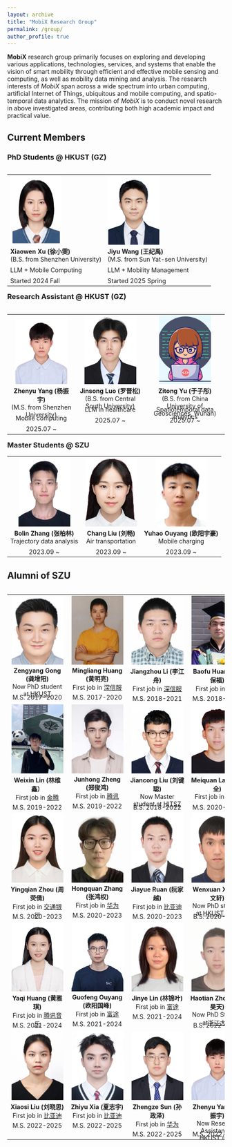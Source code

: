 ```yaml
---
layout: archive
title: "MobiX Research Group"
permalink: /group/
author_profile: true
---
```


<!--
{% include base_path %}

<div align=center>
  <img src="/images/group/bduc2023.jpg" width = "40%" height = "40%" alt="BDUC Group @ 2023" align="left" style="margin-right:10px; margin-top:10px" />
</div>

![BDUC Group](/images/group/bduc2021.jpg "BDUC Group")

**Big Data and Urban Computing (BDUC)** research group  is headed by Dr. Zhidan Liu, and is part of the [IoT research center](http://www.futurenet.ac.cn/), affiliated with [College of Computer Science and Software Engineering](https://csse.szu.edu.cn/), [Shenzhen Univerisity](https://www.szu.edu.cn/), China. The **BDUC** group focuses on exploring and developing various algorithms, applications, services, and systems that support the vision of smart city (e.g., smart mobility, smart health) through efficient and effective data sensing, processing, and analysis. The research interests of **BDUC** group span across a wide spectrum into urban computing, Internet of Things, mobile and pervasive sensing, crowdsourcing and crowdsensing, and big data analytics.  
-->

**MobiX** research group primarily focuses on exploring and developing various applications, technologies, services, and systems that enable the vision of smart mobility through efficient and effective mobile sensing and computing, as well as mobility data mining and analysis. The research interests of _MobiX_ span across a wide spectrum into urban computing, artificial Internet of Things, ubiquitous and mobile computing, and spatio-temporal data analytics. The mission of _MobiX_ is to conduct novel research in above investigated areas, contributing both high academic impact and practical value.

## Current Members
<style>
.container {
    width: 125px;
    height: 165px;
}

/* Resize images */
.container img {
    width: 120px;
    height: 160px;    
    object-fit: cover;
}
</style>

### PhD Students @ HKUST (GZ)

<div id="PhD">
  <table id="person_table_Master" align="left" cellspacing="25" frame=void style="border: none;">
    <tr class="member_tr" style="vertical-align: top;">
      <td class="member_card" align="left" style="border: none;">
        <div class="card_img_div"><div class="container"><img class="card_img" alt="Xiaowen" src="/images/group/xuxiaowen.png"></div></div>
        <div class="card_name"><b>Xiaowen Xu (徐小雯)</b></div>
        <div class="card_research_direction Master_tr_1" style="height: 25px;">(B.S. from Shenzhen University)</div>
        <div class="card_research_direction Master_tr_1" style="height: 25px;">LLM + Mobile Computing</div>
        <div class="card_info">Started 2024 Fall</div>
      </td>
      <td class="member_card" align="left" style="border: none;">
        <div class="card_img_div"><div class="container"><img class="card_img" alt="Xiaowen" src="/images/group/wangjiyu.jpg"></div></div>
        <div class="card_name"><b>Jiyu Wang (王纪禹)</b></div>
        <div class="card_research_direction Master_tr_1" style="height: 25px;">(M.S. from Sun Yat-sen University)</div>
        <div class="card_research_direction Master_tr_1" style="height: 25px;">LLM + Mobility Management</div>
        <div class="card_info">Started 2025 Spring</div>
      </td>
      </tr>    
  </table>
</div>

### Research Assistant @ HKUST (GZ)

<div id="RA">
<table id="person_table_Master" align="left" cellspacing="25" frame=void style="border: none;">
    <tr class="member_tr" style="vertical-align: top;">
      <td class="member_card" align="center" style="border: none;">
        <div class="card_img_div"><div class="container"><img class="card_img" alt="Zhenyu" src="/images/group/zhenyu.jpg"></div></div>
        <div class="card_name"><b>Zhenyu Yang (杨振宇)</b></div>
        <div class="card_research_direction Master_tr_1" style="height: 25px;">(M.S. from Shenzhen University)</div>
        <div class="card_research_direction Master_tr_1" style="height: 25px;">Mobile computing</div>
        <div class="card_info">2025.07 ~ </div>
      </td>
      <td class="member_card" align="center" style="border: none;">
        <div class="card_img_div"><div class="container"><img class="card_img" alt="Xiaosi" src="/images/group/jinsong.png"></div></div>
        <div class="card_name"><b>Jinsong Luo (罗晋松)</b></div>
        <div class="card_research_direction Master_tr_1" style="height: 25px;">(B.S. from Central South University)</div>
        <div class="card_research_direction Master_tr_1" style="height: 25px;">LLM in healthcare</div>
        <div class="card_info">2025.07 ~ </div>
      </td>
      <td class="member_card" align="center" style="border: none;">
        <div class="card_img_div"><div class="container"><img class="card_img" alt="Zhiyu" src="/images/group/girl.png"></div></div>
        <div class="card_name"><b>Zitong Yu (于子彤)</b></div>
        <div class="card_research_direction Master_tr_1" style="height: 25px;">(B.S. from China University of Geosciences, Wuhan)</div>
        <div class="card_research_direction Master_tr_1" style="height: 25px;">Spatiotemporal data analytics</div>
        <div class="card_info">2025.07 ~ </div>
      </td>     
    </tr>
  </table>
  </div>


### Master Students @ SZU

<div id="Master">
<table id="person_table_Master" align="center" cellspacing="25" frame=void style="border: none;">
   <tr class="member_tr" style="vertical-align: top;">
      <td class="member_card" align="center" style="border: none;">
        <div class="card_img_div"><div class="container"><img class="card_img" alt="Bolin" src="/images/group/bolin.jpg"></div></div>
        <div class="card_name"><b>Bolin Zhang (张柏林)</b></div>        
        <div class="card_research_direction Master_tr_1" style="height: 25px;">Trajectory data analysis</div>
        <div class="card_info">2023.09 ~</div>
      </td>
      <td class="member_card" align="center" style="border: none;">
        <div class="card_img_div"><div class="container"><img class="card_img" alt="Zhengze" src="/images/group/liuchang.jpg"></div></div>
        <div class="card_name"><b>Chang Liu (刘畅)</b></div>
        <div class="card_research_direction Master_tr_1" style="height: 25px;">Air transportation</div>
        <div class="card_info">2023.09 ~</div>
      </td>
      <td class="member_card" align="center" style="border: none;">
        <div class="card_img_div"><div class="container"><img class="card_img" alt="Zhenyu" src="/images/group/yuhao.jpg"></div></div>
        <div class="card_name"><b>Yuhao Ouyang (欧阳宇豪)</b></div>
        <div class="card_research_direction Master_tr_1" style="height: 25px;">Mobile charging</div>
        <div class="card_info">2023.09 ~</div>
      </td>
    </tr>    
  </table>
</div>


## Alumni of SZU

<div id="Alumni">
<table id="person_table_Alumni" align="left" cellspacing="25" frame=void style="border: none;">
    <tr class="member_tr" style="vertical-align: top;">
      <td class="member_card" align="center" style="border: none;">
        <div class="card_img_div"><div class="container"><img class="card_img" alt="Zengyang" src="/images/group/zengyanggong.jpg"></div></div>
        <div class="card_name"><b>Zengyang Gong (龚增阳)</b></div>
        <div class="card_research_direction Master_tr_0" style="height: 25px;">Now PhD student at <a href="https://www.cse.ust.hk/">HKUST</a></div>
        <div class="card_info">M.S. 2017-2020</div>
      </td>
      <td class="member_card" align="center" style="border: none;">
        <div class="card_img_div"><div class="container"><img class="card_img" alt="Mingliang" src="/images/group/mingliang.jpg"></div></div>
        <div class="card_name"><b>Mingliang Huang (黄明亮)</b></div>
        <div class="card_research_direction Master_tr_0" style="height: 25px;">First job in <a href="https://www.sangfor.com/">深信服</a></div>
        <div class="card_info">M.S. 2017-2020</div>
      </td>
      <td class="member_card" id="link_card" align="center" style="border: none;">
        <div class="card_img_div"><div class="container"><img class="card_img" alt="Jiangzhou" src="/images/group/lijiangzhou.jpg"></div></div>
        <div class="card_name"><b>Jiangzhou Li (李江舟)</b></div>
        <div class="card_research_direction Master_tr_0" style="height: 25px;">First job in <a href="https://www.sangfor.com/">深信服</a></div>
        <div class="card_info">M.S. 2018-2021</div>
      </td>
      <td class="member_card" align="center" style="border: none;">
        <div class="card_img_div"><div class="container"><img class="card_img" alt="Baofu" src="/images/group/baofu-2.jpg"></div></div>
        <div class="card_name"><b>Baofu Huang (黄保福)</b></div>
        <div class="card_research_direction Master_tr_0" style="height: 25px;">First job in <a href="https://www.tencent.com/">腾讯</a></div>
        <div class="card_info">M.S. 2018-2021</div>
      </td>
    </tr>
    <tr class="member_tr" style="vertical-align: top;">
      <td class="member_card" align="center" style="border: none;">
        <div class="card_img_div"><div class="container"><img class="card_img" alt="Weixin" src="/images/group/weixin.jpg"></div></div>
        <div class="card_name"><b>Weixin Lin (林维鑫）</b></div>
        <div class="card_research_direction Master_tr_0" style="height: 25px;">First job in <a href="https://www.jintengtech.com/">金腾</a></div>
        <div class="card_info">M.S. 2019-2022</div>
      </td>
      <td class="member_card" align="center" style="border: none;">
        <div class="card_img_div"><div class="container"><img class="card_img" alt="Junhong" src="/images/group/zhengjunhong.jpg"></div></div>
        <div class="card_name"><b>Junhong Zheng (郑俊鸿)</b></div>
        <div class="card_research_direction Master_tr_0" style="height: 25px;">First job in <a href="https://www.tencent.com/">腾讯</a></div>
        <div class="card_info">M.S. 2019-2022</div>
      </td>
      <td class="member_card" align="center" style="border: none;">
        <div class="card_img_div"><div class="container"><img class="card_img" alt="Jiancong" src="/images/group/liujiancong.jpg"></div></div>
        <div class="card_name"><b>Jiancong Liu (刘键聪)</b></div>
        <div class="card_research_direction Master_tr_1" style="height: 25px;">Now Master student at <a href="https://www.hitsz.edu.cn/index.html">HITSZ</a></div>
        <div class="card_info">B.S. 2018-2022</div>
      </td>
      <td class="member_card" align="center" style="border: none;">
        <div class="card_img_div"><div class="container"><img class="card_img" alt="Meiquan" src="/images/group/meiquan.jpg"></div></div>
        <div class="card_name"><b>Meiquan Lai (赖美全)</b></div>
        <div class="card_research_direction Master_tr_0" style="height: 25px;">First job in <a href="https://en.sics.ac.cn/">SICS</a></div>
        <div class="card_info">M.S. 2020-2023</div>
      </td>
    </tr>
    <tr class="member_tr" style="vertical-align: top;">
      <td class="member_card" align="center" style="border: none;">
        <div class="card_img_div"><div class="container"><img class="card_img" alt="Yingqian" src="/images/group/yingqian.jpg"></div></div>
        <div class="card_name"><b>Yingqian Zhou (周荧倩)</b></div>
        <div class="card_research_direction Master_tr_0" style="height: 25px;">First job in <a href="http://www.bankcomm.com/BankCommSite/default.shtml">交通银行</a></div>
        <div class="card_info">M.S. 2020-2023</div>
      </td>
      <td class="member_card" align="center" id="link_card" style="border: none;">
        <div class="card_img_div"><div class="container"><img class="card_img" alt="Hongquan" src="/images/group/zhanghongquan.jpg"></div></div>
        <div class="card_name"><b>Hongquan Zhang (张鸿权)</b></div>
        <div class="card_research_direction Master_tr_0" style="height: 25px;">First job in <a href="https://www.huawei.com/en/">华为</a></div>
        <div class="card_info">M.S. 2020-2023</div>
      </td>
      <td class="member_card" align="center" style="border: none;">
        <div class="card_img_div"><div class="container"><img class="card_img" alt="Jiayue" src="/images/group/jiayue.jpg"></div></div>
        <div class="card_name"><b>Jiayue Ruan (阮家越)</b></div>
        <div class="card_research_direction Master_tr_0" style="height: 25px;">First job in <a href="https://www.byd.com/">比亚迪</a></div>
        <div class="card_info">M.S. 2020-2023</div>
      </td>
      <td class="member_card" align="center" style="border: none;">
        <div class="card_img_div"><div class="container"><img class="card_img" alt="Wenxuan" src="/images/group/wenxuan.jpg"></div></div>
        <div class="card_name"><b>Wenxuan Xia (夏文轩)</b></div>
        <div class="card_research_direction Master_tr_0" style="height: 25px;">Now PhD student at <a href="https://www.hkust-gz.edu.cn/">HKUST (GZ)</a></div>
        <div class="card_info">B.S. 2020-2022</div>
      </td>
    </tr>
    <tr class="member_tr" style="vertical-align: top;">
      <td class="member_card" align="center" style="border: none;">
        <div class="card_img_div"><div class="container"><img class="card_img" alt="Yaqi" src="/images/group/yaqi.jpg"></div></div>
        <div class="card_name"><b>Yaqi Huang (黄雅琪)</b></div>
        <div class="card_research_direction Master_tr_1" style="height: 25px;">First job in <a href="https://www.tencentmusic.com/">腾讯音乐</a></div>
        <div class="card_info">M.S. 2021-2024 </div>
      </td>
      <td class="member_card" align="center" style="border: none;">
        <div class="card_img_div"><div class="container"><img class="card_img" alt="Guofeng" src="/images/group/ouyangguofeng.jpg"></div></div>
        <div class="card_name"><b>Guofeng Ouyang (欧阳国峰)</b></div>
        <div class="card_research_direction Master_tr_1" style="height: 25px;">First job in <a href="https://www.futunn.com/">富途</a></div>
        <div class="card_info">M.S. 2021-2024</div>
      </td>
      <td class="member_card" align="center" style="border: none;">
        <div class="card_img_div"><div class="container"><img class="card_img" alt="Jinye" src="/images/group/linjinye.jpg"></div></div>
        <div class="card_name"><b>Jinye Lin (林锦叶)</b></div>
        <div class="card_research_direction Master_tr_1" style="height: 25px;">First job in <a href="https://www.futunn.com/">富途</a></div>
        <div class="card_info">M.S. 2021-2024</div>
      </td>
      <td class="member_card" align="center" style="border: none;"> 
        <div class="card_img_div"><div class="container"><img class="card_img" alt="Haotian" src="/images/group/haotian.jpg"></div></div>
        <div class="card_name"><b>Haotian Zhong (钟昊天)</b></div>
        <div class="card_research_direction Master_tr_1" style="height: 25px;">Now PhD Student at<a href="http://www.cs.zju.edu.cn/">浙江大学</a></div>
        <div class="card_info">B.S. 2022-2025</div>
      </td> 
    </tr>
    <tr class="member_tr" style="vertical-align: top;">
      <td class="member_card" align="center" style="border: none;">
        <div class="card_img_div"><div class="container"><img class="card_img" alt="Xiaosi" src="/images/group/xiaosi.jpg"></div></div>
        <div class="card_name"><b>Xiaosi Liu (刘晓思)</b>
        <div class="card_research_direction Master_tr_0" style="height: 25px;">First job in <a href="https://www.byd.com/">比亚迪</a></div>
        <div class="card_info">M.S. 2022-2025</div>
      </td>
      <td class="member_card" align="center" style="border: none;">
        <div class="card_img_div"><div class="container"><img class="card_img" alt="Zhiyu" src="/images/group/zhiyu.jpg"></div></div>
        <div class="card_name"><b>Zhiyu Xia (夏志宇)</b></div>
        <div class="card_research_direction Master_tr_0" style="height: 25px;">First job in <a href="https://www.byd.com/">比亚迪</a></div>
        <div class="card_info">M.S. 2022-2025</div>
      </td>
      <td class="member_card" align="center" style="border: none;">
        <div class="card_img_div"><div class="container"><img class="card_img" alt="Zhengze" src="/images/group/zhengze.jpg"></div></div>
        <div class="card_name"><b>Zhengze Sun (孙政泽)</b></div>
        <div class="card_research_direction Master_tr_0" style="height: 25px;">First job in <a href="https://www.huawei.com/en/">华为</a></div>
        <div class="card_info">M.S. 2022-2025</div>
      </td>
      <td class="member_card" align="center" style="border: none;">
        <div class="card_img_div"><div class="container"><img class="card_img" alt="Zhenyu" src="/images/group/zhenyu.jpg"></div></div>
        <div class="card_name"><b>Zhenyu Yang (杨振宇)</b></div>
        <div class="card_research_direction Master_tr_0" style="height: 25px;">Now Research Assistant at <a href="https://www.hkust-gz.edu.cn/">HKUST (GZ)</a></div>
        <div class="card_info">M.S. 2022-2025</div>
      </td>
</div>